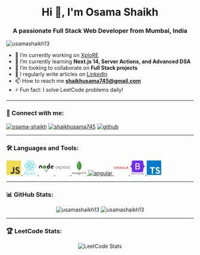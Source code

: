 <h1 align="center">Hi 👋, I'm Osama Shaikh</h1>
<h3 align="center">A passionate Full Stack Web Developer from Mumbai, India</h3>

<p align="left"> <img src="https://komarev.com/ghpvc/?username=usamashaikh13&label=Profile%20views&color=0e75b6&style=flat" alt="usamashaikh13" /> </p>

- 🔭 I’m currently working on [XploRE](https://github.com/usamashaikh13/xplore)  
- 🌱 I’m currently learning **Next.js 14, Server Actions, and Advanced DSA**  
- 👯 I’m looking to collaborate on **Full Stack projects**  
- 📝 I regularly write articles on [LinkedIn](https://www.linkedin.com/in/osama-shaikh-103b941a6/)  
- 📫 How to reach me **shaikhusama745@gmail.com**  
- ⚡ Fun fact: I solve LeetCode problems daily!  

---

### 🔗 Connect with me:
<p align="left">
<a href="https://www.linkedin.com/in/osama-shaikh-103b941a6/" target="blank"><img align="center" src="https://cdn.jsdelivr.net/npm/simple-icons@3.0.1/icons/linkedin.svg" alt="osama-shaikh" height="30" width="40" /></a>
<a href="https://leetcode.com/u/shaikhusama745/" target="blank"><img align="center" src="https://cdn.jsdelivr.net/npm/simple-icons@3.0.1/icons/leetcode.svg" alt="shaikhusama745" height="30" width="40" /></a>
<a href="https://github.com/usamashaikh13" target="blank"><img align="center" src="https://cdn.jsdelivr.net/npm/simple-icons@3.0.1/icons/github.svg" alt="github" height="30" width="40" /></a>
</p>

---

### 🛠️ Languages and Tools:
<p align="left"> 
  <a href="https://developer.mozilla.org/en-US/docs/Web/JavaScript" target="_blank"> 
    <img src="https://raw.githubusercontent.com/devicons/devicon/master/icons/javascript/javascript-original.svg" alt="javascript" width="40" height="40"/> 
  </a> 
  <a href="https://reactjs.org/" target="_blank"> 
    <img src="https://raw.githubusercontent.com/devicons/devicon/master/icons/react/react-original-wordmark.svg" alt="react" width="40" height="40"/> 
  </a> 
  <a href="https://nodejs.org" target="_blank"> 
    <img src="https://raw.githubusercontent.com/devicons/devicon/master/icons/nodejs/nodejs-original-wordmark.svg" alt="nodejs" width="40" height="40"/> 
  </a> 
  <a href="https://expressjs.com/" target="_blank"> 
    <img src="https://raw.githubusercontent.com/devicons/devicon/master/icons/express/express-original-wordmark.svg" alt="express" width="40" height="40"/>
  </a> 
  <a href="https://www.mongodb.com/" target="_blank"> 
    <img src="https://raw.githubusercontent.com/devicons/devicon/master/icons/mongodb/mongodb-original-wordmark.svg" alt="mongodb" width="40" height="40"/> 
  </a> 
  <a href="https://angular.io" target="_blank"> 
    <img src="https://angular.io/assets/images/logos/angular/angular.svg" alt="angular" width="40" height="40"/> 
  </a>
  <a href="https://www.oracle.com/database/" target="_blank">
    <img src="https://raw.githubusercontent.com/devicons/devicon/master/icons/oracle/oracle-original.svg" alt="oracle" width="40" height="40"/> 
  </a>
  <a href="https://getbootstrap.com" target="_blank"> 
    <img src="https://raw.githubusercontent.com/devicons/devicon/master/icons/bootstrap/bootstrap-plain-wordmark.svg" alt="bootstrap" width="40" height="40"/> 
  </a> 
  <a href="https://www.typescriptlang.org/" target="_blank"> 
    <img src="https://raw.githubusercontent.com/devicons/devicon/master/icons/typescript/typescript-original.svg" alt="typescript" width="40" height="40"/> 
  </a> 
</p>

---

### 📊 GitHub Stats:
<p align="center">
  <img src="https://github-readme-stats.vercel.app/api?username=usamashaikh13&show_icons=true&theme=radical" alt="usamashaikh13" />
  <img src="https://github-readme-streak-stats.herokuapp.com/?user=usamashaikh13&theme=radical" alt="usamashaikh13" />
</p>

---

### 🏆 LeetCode Stats:
<p align="center">
  <img src="https://leetcard.jacoblin.cool/shaikhusama745?theme=dark&ext=heatmap" alt="LeetCode Stats">
</p>
